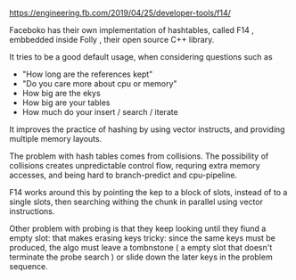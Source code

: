 <https://engineering.fb.com/2019/04/25/developer-tools/f14/>

Faceboko has their own implementation of hashtables, called F14 , embbedded inside Folly , their open source C++ library.

It tries to be a good default usage, when considering questions such as

* "How long are the references kept"
* "Do you care more about cpu or memory"
* How big are the ekys
* How big are your tables
* How much do your insert / search / iterate
  
It improves the practice of hashing by using vector instructs, and providing multiple memory layouts.

The problem with hash tables comes from collisions. The possibility of collisions creates unpredictable control flow, requring extra memory accesses, and being hard to branch-predict and cpu-pipeline.

F14 works around this by pointing the kep to a block of slots, instead of to a single slots, then searching withing the chunk in parallel using vector instructions.

Other problem with probing is that they keep looking until they fiund a empty slot: that makes erasing keys tricky: since the same keys must be produced, the algo must leave a tombnstone ( a empty slot that doesn't terminate the probe search ) or slide down the later keys in the problem sequence.

